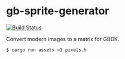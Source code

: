 # gb-sprite-generator
[![Build Status](https://travis-ci.org/giginet/gb-sprite-generator.svg?branch=master)](https://travis-ci.org/giginet/gb-sprite-generator)

Convert modern images to a matrix for GBDK.

```console
$ cargo run assets >1 pixels.h
```
